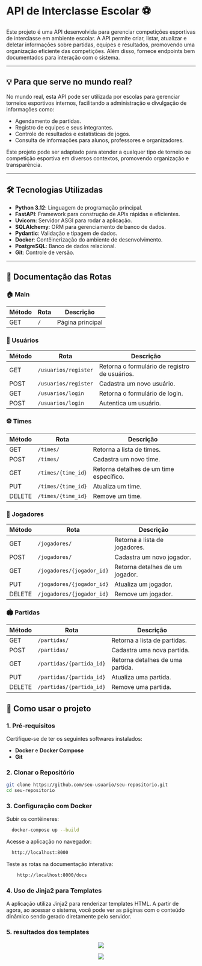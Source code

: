 # API de Interclasse Escolar ⚽

Este projeto é uma API desenvolvida para gerenciar competições esportivas de interclasse em ambiente escolar. A API permite criar, listar, atualizar e deletar informações sobre partidas, equipes e resultados, promovendo uma organização eficiente das competições. Além disso, fornece endpoints bem documentados para interação com o sistema.

---

## 💡 Para que serve no mundo real?

No mundo real, esta API pode ser utilizada por escolas para gerenciar torneios esportivos internos, facilitando a administração e divulgação de informações como:
- Agendamento de partidas.
- Registro de equipes e seus integrantes.
- Controle de resultados e estatísticas de jogos.
- Consulta de informações para alunos, professores e organizadores.

Este projeto pode ser adaptado para atender a qualquer tipo de torneio ou competição esportiva em diversos contextos, promovendo organização e transparência.

---

## 🛠️ Tecnologias Utilizadas

- **Python 3.12**: Linguagem de programação principal.
- **FastAPI**: Framework para construção de APIs rápidas e eficientes.
- **Uvicorn**: Servidor ASGI para rodar a aplicação.
- **SQLAlchemy**: ORM para gerenciamento de banco de dados.
- **Pydantic**: Validação e tipagem de dados.
- **Docker**: Contêinerização do ambiente de desenvolvimento.
- **PostgreSQL**: Banco de dados relacional.
- **Git**: Controle de versão.

---

## 📌 Documentação das Rotas

### 🏠 Main

| Método  | Rota         | Descrição |
|---------|-------------|-----------|
| GET     | `/`         | Página principal |


### 👤 Usuários

| Método  | Rota                     | Descrição |
|---------|--------------------------|-----------|
| GET     | `/usuarios/register`      | Retorna o formulário de registro de usuários. |
| POST    | `/usuarios/register`      | Cadastra um novo usuário. |
| GET     | `/usuarios/login`         | Retorna o formulário de login. |
| POST    | `/usuarios/login`         | Autentica um usuário. |

### ⚽ Times

| Método  | Rota                | Descrição |
|---------|---------------------|-----------|
| GET     | `/times/`           | Retorna a lista de times. |
| POST    | `/times/`           | Cadastra um novo time. |
| GET     | `/times/{time_id}`  | Retorna detalhes de um time específico. |
| PUT     | `/times/{time_id}`  | Atualiza um time. |
| DELETE  | `/times/{time_id}`  | Remove um time. |

### 🏃 Jogadores

| Método  | Rota                     | Descrição |
|---------|--------------------------|-----------|
| GET     | `/jogadores/`            | Retorna a lista de jogadores. |
| POST    | `/jogadores/`            | Cadastra um novo jogador. |
| GET     | `/jogadores/{jogador_id}` | Retorna detalhes de um jogador. |
| PUT     | `/jogadores/{jogador_id}` | Atualiza um jogador. |
| DELETE  | `/jogadores/{jogador_id}` | Remove um jogador. |

### 🏟️ Partidas

| Método  | Rota                     | Descrição |
|---------|--------------------------|-----------|
| GET     | `/partidas/`             | Retorna a lista de partidas. |
| POST    | `/partidas/`             | Cadastra uma nova partida. |
| GET     | `/partidas/{partida_id}` | Retorna detalhes de uma partida. |
| PUT     | `/partidas/{partida_id}` | Atualiza uma partida. |
| DELETE  | `/partidas/{partida_id}` | Remove uma partida. |



## 🚀 Como usar o projeto

### 1. Pré-requisitos

Certifique-se de ter os seguintes softwares instalados:
- **Docker** e **Docker Compose**
- **Git**

### 2. Clonar o Repositório

```bash
git clone https://github.com/seu-usuario/seu-repositorio.git
cd seu-repositorio
```
### 3. Configuração com Docker

Subir os contêineres:
```bash
  docker-compose up --build
```
Acesse a aplicação no navegador:
```bash
  http://localhost:8000
```
Teste as rotas na documentação interativa:
```bash
    http://localhost:8000/docs
```
### 4. Uso de Jinja2 para Templates
A aplicação utiliza Jinja2 para renderizar templates HTML. A partir de agora, ao acessar o sistema, você pode ver as páginas com o conteúdo dinâmico sendo gerado diretamente pelo servidor.

### 5. resultados dos templates

<p align="center">
  <img src="https://github.com/user-attachments/assets/dd6b7d7b-3435-40c7-85b7-adb23c42a9aa" />
</p>

<p align="center">
  <img src="https://github.com/user-attachments/assets/54d147c7-1cfc-4bd8-a124-0d8fd3b2e708" />
</p>



 


